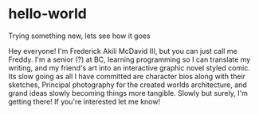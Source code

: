 # hello-world
Trying something new, lets see how it goes

Hey everyone!
I'm Frederick Akili McDavid III, but you can just call me Freddy. I'm a senior (?) at BC, learning programming so I can translate my writing, and my friend's art into an interactive graphic novel styled comic. Its slow going as all I have committed are character bios along with their sketches, Principal photography for the created worlds architecture, and grand ideas slowly becoming things more tangible. Slowly but surely, I'm getting there! If you're interested let me know!
